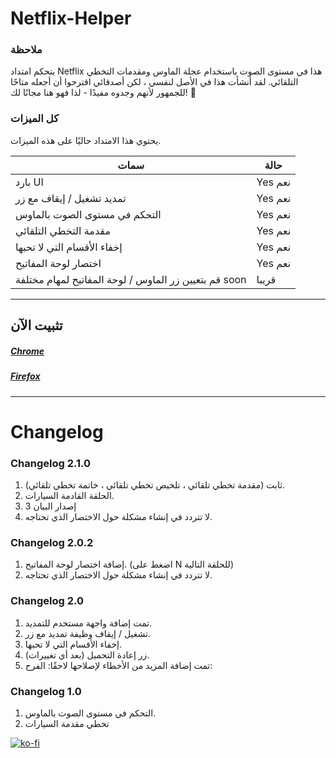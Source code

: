 # Netflix-Helper

### ملاحظة

يتحكم امتداد Netflix هذا في مستوى الصوت باستخدام عجلة الماوس ومقدمات التخطي التلقائي.
لقد أنشأت هذا في الأصل لنفسي ، لكن أصدقائي اقترحوا أن أجعله متاحًا للجمهور لأنهم وجدوه مفيدًا - لذا فهو هنا مجانًا لك! 🙂

### كل الميزات

يحتوي هذا الامتداد حاليًا على هذه الميزات.

| سمات                                         | حالة      |
| ------------------------------------------------ | ----------- |
| بارد UI                                         | Yes   نعم      |
| تمديد تشغيل / إيقاف مع زر               | Yes     نعم    |
| التحكم في مستوى الصوت بالماوس                       | Yes   نعم      |
| مقدمة التخطي التلقائي                                 | Yes نعم       |
| إخفاء الأقسام التي لا تحبها              | Yes    نعم     |
| اختصار لوحة المفاتيح                               | Yes    نعم     |
| قم بتعيين زر الماوس / لوحة المفاتيح لمهام مختلفة  soon | قريبا |

---

## تثبيت الآن

##### [Chrome](https://chrome.google.com/webstore/detail/netflix-helper/mlfdbphlfojgfeepjojcalginhedfpnk)

##### [Firefox](https://addons.mozilla.org/en-US/firefox/addon/netflix-helper/)

---

# Changelog

### Changelog 2.1.0

1. ثابت (مقدمة تخطي تلقائي ، تلخيص تخطي تلقائي ، خاتمة تخطي تلقائي).
2. الحلقة القادمة السيارات.
3. إصدار البيان 3
4. لا تتردد في إنشاء مشكلة حول الاختصار الذي تحتاجه.

### Changelog 2.0.2

1. إضافة اختصار لوحة المفاتيح. (اضغط على N للحلقة التالية)
2. لا تتردد في إنشاء مشكلة حول الاختصار الذي تحتاجه.

### Changelog 2.0

1. تمت إضافة واجهة مستخدم للتمديد.
2. تشغيل / إيقاف وظيفة تمديد مع زر.
3. إخفاء الأقسام التي لا تحبها.
4. زر إعادة التحميل (بعد أي تغييرات).
5. تمت إضافة المزيد من الأخطاء لإصلاحها لاحقًا: الفرح:

### Changelog 1.0

1. التحكم في مستوى الصوت بالماوس.
2. تخطي مقدمة السيارات

[![ko-fi](https://ko-fi.com/img/githubbutton_sm.svg)](https://ko-fi.com/sarequl)
